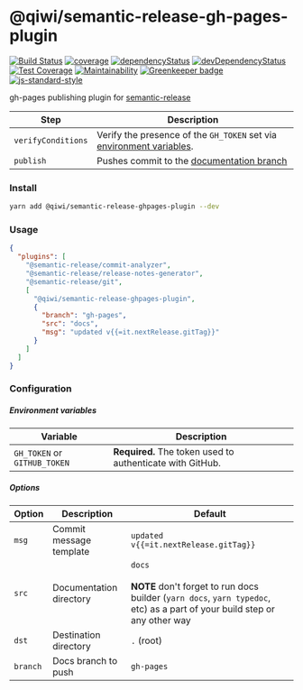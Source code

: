 # @qiwi/semantic-release-gh-pages-plugin

[![Build Status](https://travis-ci.com/qiwi/semantic-release-gh-pages-plugin.svg?branch=master)](https://travis-ci.com/qiwi/semantic-release-gh-pages-plugin)
[![coverage](https://img.shields.io/coveralls/qiwi/semantic-release-gh-pages-plugin.svg?maxAge=300)](https://coveralls.io/github/qiwi/semantic-release-gh-pages-plugin)
[![dependencyStatus](https://img.shields.io/david/qiwi/semantic-release-gh-pages-plugin.svg?maxAge=300)](https://david-dm.org/qiwi/semantic-release-gh-pages-plugin)
[![devDependencyStatus](https://img.shields.io/david/dev/qiwi/semantic-release-gh-pages-plugin.svg?maxAge=300)](https://david-dm.org/qiwi/semantic-release-gh-pages-plugin)
[![Test Coverage](https://api.codeclimate.com/v1/badges/c149b0666dda28813aa4/test_coverage)](https://codeclimate.com/github/qiwi/semantic-release-gh-pages-plugin/test_coverage)
[![Maintainability](https://api.codeclimate.com/v1/badges/c149b0666dda28813aa4/maintainability)](https://codeclimate.com/github/qiwi/semantic-release-gh-pages-plugin/maintainability)
[![Greenkeeper badge](https://badges.greenkeeper.io/qiwi/semantic-release-gh-pages-plugin.svg)](https://greenkeeper.io/)
[![js-standard-style](https://img.shields.io/badge/code%20style-standard-brightgreen.svg)](http://standardjs.com)

gh-pages publishing plugin for [semantic-release](https://github.com/semantic-release/semantic-release)

| Step               | Description |
|--------------------|-------------|
| `verifyConditions` | Verify the presence of the `GH_TOKEN` set via [environment variables](#environment-variables). |
| `publish`          | Pushes commit to the [documentation branch](#options) |

### Install
```bash
yarn add @qiwi/semantic-release-ghpages-plugin --dev
```

### Usage

```json
{
  "plugins": [
    "@semantic-release/commit-analyzer",
    "@semantic-release/release-notes-generator",
    "@semantic-release/git",
    [
      "@qiwi/semantic-release-ghpages-plugin", 
      {
        "branch": "gh-pages",
        "src": "docs",
        "msg": "updated v{{=it.nextRelease.gitTag}}"
      }
    ]
  ]
}
```

### Configuration
##### Environment variables

| Variable                     | Description                                               |
|------------------------------| --------------------------------------------------------- |
| `GH_TOKEN` or `GITHUB_TOKEN` | **Required.** The token used to authenticate with GitHub. |

##### Options

| Option    | Description           | Default |
|-----------|-----------------------| --------|
| `msg`     | Commit message template | `updated v{{=it.nextRelease.gitTag}}` |
| `src`     | Documentation directory | `docs`<br/><br/>**NOTE** don't forget to run docs builder (`yarn docs`, `yarn typedoc`, etc) as a part of your build step or any other way|
| `dst`     | Destination directory   | `.` (root) |
| `branch`  | Docs branch to push     | `gh-pages` |
